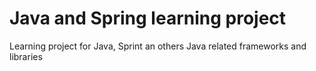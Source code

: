 # Java and Spring learning project

Learning project for Java, Sprint an others Java related frameworks and libraries
